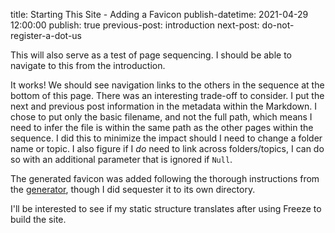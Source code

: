 title: Starting This Site - Adding a Favicon
publish-datetime: 2021-04-29 12:00:00
publish: true
previous-post: introduction
next-post: do-not-register-a-dot-us

This will also serve as a test of page sequencing. I should be able to navigate to this from the introduction.

It works! We should see navigation links to the others in the sequence at the bottom of this page. There was an interesting trade-off to consider. I put the next and previous post information in the metadata within the Markdown. I chose to put only the basic filename, and not the full path, which means I need to infer the file is within the same path as the other pages within the sequence. I did this to minimize the impact should I need to change a folder name or topic. I also figure if
I _do_ need to link across folders/topics, I can do so with an additional parameter that is ignored if `Null`.

The generated favicon was added following the thorough instructions from the [generator](https://favicon.io/favicon-generator/ "John Sorrentino's Favicon Generator"), though I did sequester it to its own directory.

I'll be interested to see if my static structure translates after using Freeze to build the site.
